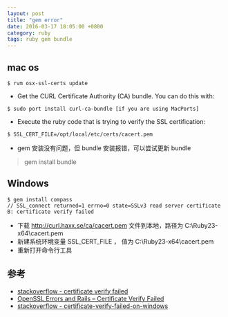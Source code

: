 ```yaml
---
layout: post
title: "gem error"
date: 2016-03-17 18:05:00 +0800
category: ruby
tags: ruby gem bundle
---
```


## mac os
```
$ rvm osx-ssl-certs update
```

* Get the CURL Certificate Authority (CA) bundle. You can do this with:

```
$ sudo port install curl-ca-bundle [if you are using MacPorts]
```

* Execute the ruby code that is trying to verify the SSL certification: 

```
$ SSL_CERT_FILE=/opt/local/etc/certs/cacert.pem
```

* gem 安装没有问题，但 bundle 安装报错，可以尝试更新 bundle
    
> gem install bundle

## Windows
```
$ gem install compass
// SSL_connect returned=1 errno=0 state=SSLv3 read server certificate B: certificate verify failed
```

* 下载 http://curl.haxx.se/ca/cacert.pem 文件到本地，路径为 C:\Ruby23-x64\cacert.pem
* 新建系统环境变量 SSL_CERT_FILE ， 值为 C:\Ruby23-x64\cacert.pem
* 重新打开命令行工具

## 参考
* [stackoverflow - certificate verify failed](http://stackoverflow.com/questions/4528101/ssl-connect-returned-1-errno-0-state-sslv3-read-server-certificate-b-certificat)
* [OpenSSL Errors and Rails – Certificate Verify Failed](http://railsapps.github.io/openssl-certificate-verify-failed.html)
* [stackoverflow - certificate-verify-failed-on-windows](http://stackoverflow.com/questions/5720484/how-to-solve-certificate-verify-failed-on-windows)
